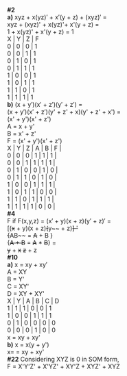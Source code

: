 **#2** \
**a)** xyz + x(yz)′ + x′(y + z) + (xyz)′ = \
xyz + (xyz)' + x(yz)'+ x'(y + z) = \
1 + x(yz)' + x'(y + z) = 1 \
X | Y | Z | F \
0 | 0 | 0 | 1 \
0 | 0 | 1 | 1 \
0 | 1 | 0 | 1 \
0 | 1 | 1 | 1 \
1 | 0 | 0 | 1 \
1 | 0 | 1 | 1 \
1 | 1 | 0 | 1 \
1 | 1 | 1 | 1 \
**b)** (x + y′)(x′ + z′)(y′ + z′) = \
(x + y′)(x′ + z′)(y' + z' + x)(y' + z' + x') = \
(x' + y')(x' + z') \
A = x + y' \
B = x' + z' \
F = (x' + y')(x' + z') \
X | Y | Z | A | B | F | \
0 | 0 | 0 | 1 | 1 | 1 | \
0 | 0 | 1 | 1 | 1 | 1 | \
0 | 1 | 0 | 0 | 1 | 0 | \
0 | 1 | 1 | 0 | 1 | 0 | \
1 | 0 | 0 | 1 | 1 | 1 | \
1 | 0 | 1 | 1 | 0 | 0 | \
1 | 1 | 0 | 1 | 1 | 1 | \
1 | 1 | 1 | 1 | 0 | 0 | \
**#4** \
F if F(x,y,z) = (x′ + y)(x + z)(y′ + z)′ = \
[(~~x~~ + y)(x + z)~~(~~y~~ + z)~~] ' \
{~~AB~~ = ~~A~~ + B } \
{~~A + B~~ = ~~A~~ * ~~B~~} = \
~~y~~ + ~~x~~ ~~z~~ + z \
**#10** \
**a)** x = xy + xy′ \
A = XY \
B = Y' \
C = XY' \
D = XY + XY' \
X | Y | A | B | C | D \
1 | 1 | 1 | 0 | 0 | 1 \
1 | 0 | 0 | 1 | 1 | 1 \
0 | 1 | 0 | 0 | 0 | 0 \
0 | 0 | 0 | 1 | 0 | 0 \
x = xy + xy' \
**b)**  x = x(y + y') \
x= = xy + xy' \
**#22** Considering XYZ is 0 in SOM form, \
F = X'Y'Z' + X'YZ' + XY'Z + XYZ' + XYZ
